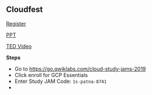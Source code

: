 ## Cloudfest

[Register](https://docs.google.com/forms/d/e/1FAIpQLScAf8y32txCrSViMfzzhTQfJYrQp7-ifXkQa-yGSUJLI1Pthg/viewform)

[PPT](https://www.slideshare.net/FrancescoMarchitelli1/google-cloud-platform-47074110)


[TED Video](https://www.ted.com/talks/sajan_saini_the_hidden_network_that_makes_the_internet_possible/transcript?language=en)


**Steps**
- Go to https://go.qwiklabs.com/cloud-study-jams-2019
- Click enroll for GCP Essentials
- Enter Study JAM Code: ```1s-patna-8741```
- 
